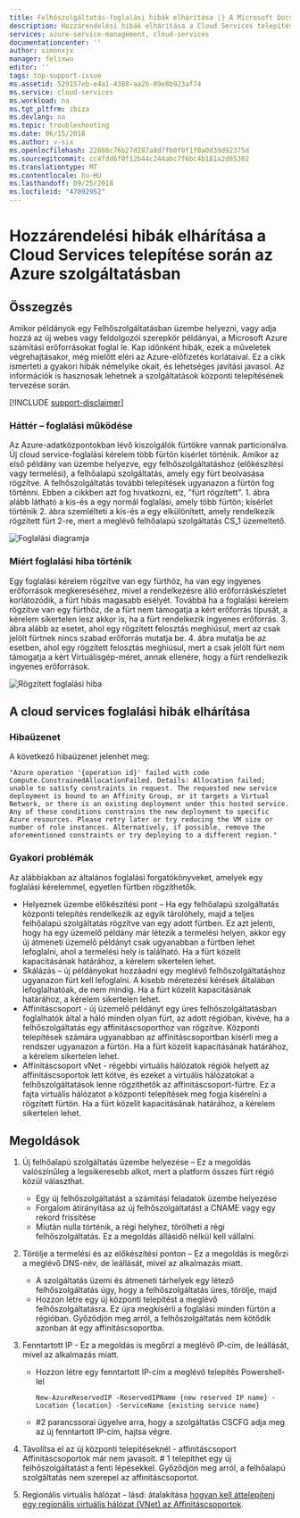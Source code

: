 ```yaml
---
title: Felhőszolgáltatás-foglalási hibák elhárítása |} A Microsoft Docs
description: Hozzárendelési hibák elhárítása a Cloud Services telepítése során az Azure szolgáltatásban
services: azure-service-management, cloud-services
documentationcenter: ''
author: simonxjx
manager: felixwu
editor: ''
tags: top-support-issue
ms.assetid: 529157eb-e4a1-4388-aa2b-09e8b923af74
ms.service: cloud-services
ms.workload: na
ms.tgt_pltfrm: ibiza
ms.devlang: na
ms.topic: troubleshooting
ms.date: 06/15/2018
ms.author: v-six
ms.openlocfilehash: 22888c76b27d287a8d7fb0f0f1f0a0d39d92375d
ms.sourcegitcommit: cc4fdd6f0f12b44c244abc7f6bc4b181a2d05302
ms.translationtype: MT
ms.contentlocale: hu-HU
ms.lasthandoff: 09/25/2018
ms.locfileid: "47092952"
---
```

# <a name="troubleshooting-allocation-failure-when-you-deploy-cloud-services-in-azure"></a>Hozzárendelési hibák elhárítása a Cloud Services telepítése során az Azure szolgáltatásban
## <a name="summary"></a>Összegzés
Amikor példányok egy Felhőszolgáltatásban üzembe helyezni, vagy adja hozzá az új webes vagy feldolgozói szerepkör példányai, a Microsoft Azure számítási erőforrásokat foglal le. Kap időnként hibák, ezek a műveletek végrehajtásakor, még mielőtt eléri az Azure-előfizetés korlátaival. Ez a cikk ismerteti a gyakori hibák némelyike okait, és lehetséges javítási javasol. Az információk is hasznosak lehetnek a szolgáltatások központi telepítésének tervezése során.

[!INCLUDE [support-disclaimer](../../includes/support-disclaimer.md)]

### <a name="background--how-allocation-works"></a>Háttér – foglalási működése
Az Azure-adatközpontokban lévő kiszolgálók fürtökre vannak particionálva. Új cloud service-foglalási kérelem több fürtön kísérlet történik. Amikor az első példány van üzembe helyezve, egy felhőszolgáltatáshoz (előkészítési vagy termelési), a felhőalapú szolgáltatás, amely egy fürt beolvasása rögzítve. A felhőszolgáltatás további telepítések ugyanazon a fürtön fog történni. Ebben a cikkben azt fog hivatkozni, ez, "fürt rögzített". 1. ábra alább látható a kis-és a egy normál foglalási, amely több fürtön; kísérlet történik 2. ábra szemlélteti a kis-és a egy elkülönített, amely rendelkezik rögzített fürt 2-re, mert a meglévő felhőalapú szolgáltatás CS_1 üzemeltető.

![Foglalási diagramja](./media/cloud-services-allocation-failure/Allocation1.png)

### <a name="why-allocation-failure-happens"></a>Miért foglalási hiba történik
Egy foglalási kérelem rögzítve van egy fürthöz, ha van egy ingyenes erőforrások megkereséséhez, mivel a rendelkezésre álló erőforráskészletet korlátozódik, a fürt hibás magasabb esélyét. Továbbá ha a foglalási kérelem rögzítve van egy fürthöz, de a fürt nem támogatja a kért erőforrás típusát, a kérelem sikertelen lesz akkor is, ha a fürt rendelkezik ingyenes erőforrás. 3. ábra alább az esetet, ahol egy rögzített felosztás meghiúsul, mert az csak jelölt fürtnek nincs szabad erőforrás mutatja be. 4. ábra mutatja be az esetben, ahol egy rögzített felosztás meghiúsul, mert a csak jelölt fürt nem támogatja a kért Virtuálisgép-méret, annak ellenére, hogy a fürt rendelkezik ingyenes erőforrások.

![Rögzített foglalási hiba](./media/cloud-services-allocation-failure/Allocation2.png)

## <a name="troubleshooting-allocation-failure-for-cloud-services"></a>A cloud services foglalási hibák elhárítása
### <a name="error-message"></a>Hibaüzenet
A következő hibaüzenet jelenhet meg:

    "Azure operation '{operation id}' failed with code Compute.ConstrainedAllocationFailed. Details: Allocation failed; unable to satisfy constraints in request. The requested new service deployment is bound to an Affinity Group, or it targets a Virtual Network, or there is an existing deployment under this hosted service. Any of these conditions constrains the new deployment to specific Azure resources. Please retry later or try reducing the VM size or number of role instances. Alternatively, if possible, remove the aforementioned constraints or try deploying to a different region."

### <a name="common-issues"></a>Gyakori problémák
Az alábbiakban az általános foglalási forgatókönyveket, amelyek egy foglalási kérelemmel, egyetlen fürtben rögzíthetők.

* Helyeznek üzembe előkészítési pont – Ha egy felhőalapú szolgáltatás központi telepítés rendelkezik az egyik tárolóhely, majd a teljes felhőalapú szolgáltatás rögzítve van egy adott fürtben.  Ez azt jelenti, hogy ha egy üzemelő példány már létezik a termelési helyen, akkor egy új átmeneti üzemelő példányt csak ugyanabban a fürtben lehet lefoglalni, ahol a termelési hely is található. Ha a fürt közelít kapacitásának határához, a kérelem sikertelen lehet.
* Skálázás – új példányokat hozzáadni egy meglévő felhőszolgáltatáshoz ugyanazon fürt kell lefoglalni.  A kisebb méretezési kérések általában lefoglalhatóak, de nem mindig. Ha a fürt közelít kapacitásának határához, a kérelem sikertelen lehet.
* Affinitáscsoport - új üzemelő példányt egy üres felhőszolgáltatásban foglalhatók által a háló minden olyan fürt, az adott régióban, kivéve, ha a felhőszolgáltatás egy affinitáscsoporthoz van rögzítve. Központi telepítések számára ugyanabban az affinitáscsoportban kísérli meg a rendszer ugyanazon a fürtön. Ha a fürt közelít kapacitásának határához, a kérelem sikertelen lehet.
* Affinitáscsoport vNet - régebbi virtuális hálózatok régiók helyett az affinitáscsoportok lett kötve, és ezeket a virtuális hálózatokat a felhőszolgáltatások lenne rögzíthetők az affinitáscsoport-fürtre. Ez a fajta virtuális hálózatot a központi telepítések meg fogja kísérelni a rögzített fürtön. Ha a fürt közelít kapacitásának határához, a kérelem sikertelen lehet.

## <a name="solutions"></a>Megoldások
1. Új felhőalapú szolgáltatás üzembe helyezése – Ez a megoldás valószínűleg a legsikeresebb alkot, mert a platform összes fürt régió közül választhat.

   * Egy új felhőszolgáltatást a számítási feladatok üzembe helyezése  
   * Forgalom átirányítása az új felhőszolgáltatást a CNAME vagy egy rekord frissítése
   * Miután nulla történik, a régi helyhez, törölheti a régi felhőszolgáltatás. Ez a megoldás állásidő nélkül kell vállalni.
2. Törölje a termelési és az előkészítési ponton – Ez a megoldás is megőrzi a meglévő DNS-név, de leállását, mivel az alkalmazás miatt.

   * A szolgáltatás üzemi és átmeneti tárhelyek egy létező felhőszolgáltatás úgy, hogy a felhőszolgáltatás üres, törölje, majd
   * Hozzon létre egy új központi telepítést a meglévő felhőszolgáltatásra. Ez újra megkísérli a foglalási minden fürtön a régióban. Győződjön meg arról, a felhőszolgáltatás nem kötődik azonban át egy affinitáscsoportba.
3. Fenntartott IP - Ez a megoldás is megőrzi a meglévő IP-cím, de leállását, mivel az alkalmazás miatt.  

   * Hozzon létre egy fenntartott IP-cím a meglévő telepítés Powershell-lel

     ```
     New-AzureReservedIP -ReservedIPName {new reserved IP name} -Location {location} -ServiceName {existing service name}
     ```
   * #2 parancssorai ügyelve arra, hogy a szolgáltatás CSCFG adja meg az új fenntartott IP-cím, hajtsa végre.
4. Távolítsa el az új központi telepítéseknél - affinitáscsoport Affinitáscsoportok már nem javasolt. # 1 telepíthet egy új felhőszolgáltatást a fenti lépésekkel. Győződjön meg arról, a felhőalapú szolgáltatás nem szerepel az affinitáscsoportot.
5. Regionális virtuális hálózat – lásd: átalakítása [hogyan kell áttelepíteni egy regionális virtuális hálózat (VNet) az Affinitáscsoportok](../virtual-network/virtual-networks-migrate-to-regional-vnet.md).
